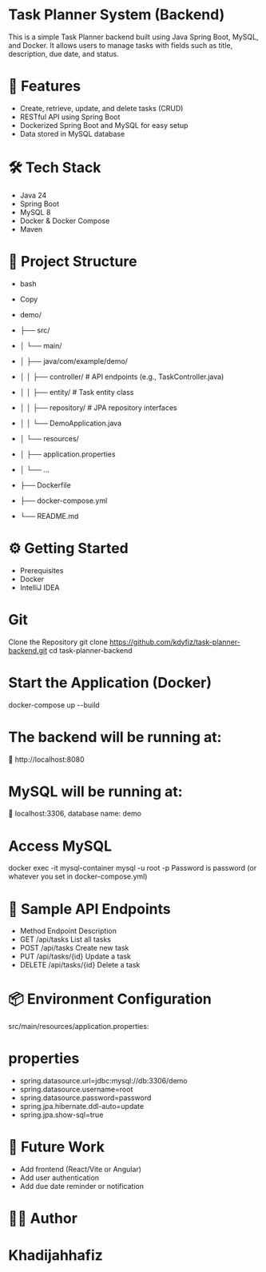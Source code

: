 # Task Planner System (Backend)
This is a simple Task Planner backend built using Java Spring Boot, MySQL, and Docker. It allows users to manage tasks with fields such as title, description, due date, and status.

# 🚀 Features
- Create, retrieve, update, and delete tasks (CRUD)
- RESTful API using Spring Boot
- Dockerized Spring Boot and MySQL for easy setup
- Data stored in MySQL database

# 🛠️ Tech Stack
- Java 24
- Spring Boot
- MySQL 8
- Docker & Docker Compose
- Maven

# 📁 Project Structure
- bash
- Copy

- demo/
- ├── src/
- │   └── main/
- │       ├── java/com/example/demo/
- │       │   ├── controller/   # API endpoints (e.g., TaskController.java)
- │       │   ├── entity/       # Task entity class
- │       │   ├── repository/   # JPA repository interfaces
- │       │   └── DemoApplication.java
- │       └── resources/
- │           ├── application.properties
- │           └── ...
- ├── Dockerfile
- ├── docker-compose.yml
- └── README.md

# ⚙️ Getting Started
- Prerequisites
- Docker
- IntelliJ IDEA

# Git
Clone the Repository
  git clone https://github.com/kdyfiz/task-planner-backend.git
  cd task-planner-backend

# Start the Application (Docker)
docker-compose up --build

# The backend will be running at:
📍 http://localhost:8080

# MySQL will be running at:
📍 localhost:3306, database name: demo

# Access MySQL
docker exec -it mysql-container mysql -u root -p
Password is password (or whatever you set in docker-compose.yml)

# 🧪 Sample API Endpoints
- Method	Endpoint	Description
- GET	/api/tasks	List all tasks
- POST	/api/tasks	Create new task
- PUT	/api/tasks/{id}	Update a task
- DELETE	/api/tasks/{id}	Delete a task

# 📦 Environment Configuration
src/main/resources/application.properties:

# properties
- spring.datasource.url=jdbc:mysql://db:3306/demo
- spring.datasource.username=root
- spring.datasource.password=password
- spring.jpa.hibernate.ddl-auto=update
- spring.jpa.show-sql=true

# 📌 Future Work
- Add frontend (React/Vite or Angular)
- Add user authentication
- Add due date reminder or notification

# 🧑‍💻 Author
# Khadijahhafiz
